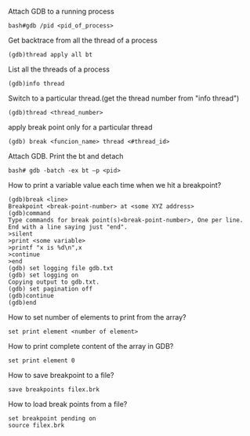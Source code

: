 
Attach GDB to a running process

```
bash#gdb /pid <pid_of_process>
```

Get backtrace from all the thread of a process
```
(gdb)thread apply all bt
```

List all the threads of a process
```
(gdb)info thread
```

Switch to a particular thread.(get the thread number from "info thread")
```
(gdb)thread <thread_number>
```

apply break point only for a particular thread
```
(gdb) break <funcion_name> thread <#thread_id>
```

Attach GDB. Print the bt and detach

```
bash# gdb -batch -ex bt –p <pid>
```

How to print a variable value each time when we hit a breakpoint?

```
(gdb)break <line>
Breakpoint <break-point-number> at <some XYZ address>
(gdb)command
Type commands for break point(s)<break-point-number>, One per line.
End with a line saying just "end".
>silent
>print <some variable>
>printf "x is %d\n",x
>continue 
>end
(gdb) set logging file gdb.txt
(gdb) set logging on
Copying output to gdb.txt.
(gdb) set pagination off
(gdb)continue
(gdb)end 
```

How to set number of elements to print from the array?
```
set print element <number of element>
```

How to print complete content of the array in GDB?
```
set print element 0
```

How to save breakpoint to a file?
```
save breakpoints filex.brk
```

How to load break points from a file?
```
set breakpoint pending on
source filex.brk
```
